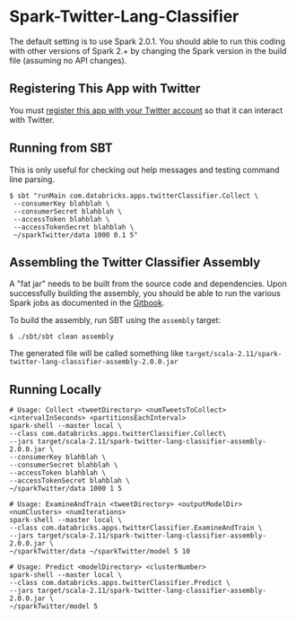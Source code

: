 # Spark-Twitter-Lang-Classifier
The default setting is to use Spark 2.0.1. 
You should able to run this coding with other versions of Spark 2.+ by changing the Spark version in the build file (assuming no API changes).

## Registering This App with Twitter
You must [register this app with your Twitter account](https://apps.twitter.com/) so that it can interact with Twitter.

## Running from SBT
This is only useful for checking out help messages and testing command line parsing.

    $ sbt "runMain com.databricks.apps.twitterClassifier.Collect \
     --consumerKey blahblah \
     --consumerSecret blahblah \
     --accessToken blahblah \
     --accessTokenSecret blahblah \
     ~/sparkTwitter/data 1000 0.1 5"
    
## Assembling the Twitter Classifier Assembly
A "fat jar" needs to be built from the source code and dependencies.
Upon successfully building the assembly, you should be able to run the various Spark jobs as documented in the [Gitbook](https://www.gitbook.io/read/book/databricks/databricks-spark-reference-applications).

To build the assembly, run SBT using the `assembly` target: 

    $ ./sbt/sbt clean assembly

The generated file will be called something like
`target/scala-2.11/spark-twitter-lang-classifier-assembly-2.0.0.jar`

## Running Locally

    # Usage: Collect <tweetDirectory> <numTweetsToCollect> <intervalInSeconds> <partitionsEachInterval>
    spark-shell --master local \
    --class com.databricks.apps.twitterClassifier.Collect\
    --jars target/scala-2.11/spark-twitter-lang-classifier-assembly-2.0.0.jar \
    --consumerKey blahblah \
    --consumerSecret blahblah \
    --accessToken blahblah \
    --accessTokenSecret blahblah \
    ~/sparkTwitter/data 1000 1 5

    # Usage: ExamineAndTrain <tweetDirectory> <outputModelDir> <numClusters> <numIterations>
    spark-shell --master local \
    --class com.databricks.apps.twitterClassifier.ExamineAndTrain \
    --jars target/scala-2.11/spark-twitter-lang-classifier-assembly-2.0.0.jar \
    ~/sparkTwitter/data ~/sparkTwitter/model 5 10

    # Usage: Predict <modelDirectory> <clusterNumber>
    spark-shell --master local \
    --class com.databricks.apps.twitterClassifier.Predict \
    --jars target/scala-2.11/spark-twitter-lang-classifier-assembly-2.0.0.jar \
    ~/sparkTwitter/model 5
